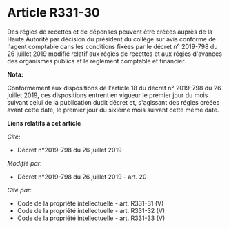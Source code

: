 # Article R331-30

Des régies de recettes et de dépenses peuvent être créées auprès de la Haute Autorité par décision du président du collège
sur avis conforme de l'agent comptable dans les conditions fixées par le décret n° 2019-798 du 26 juillet 2019 modifié
relatif aux régies de recettes et aux régies d'avances des organismes publics et le règlement comptable et financier.

**Nota:**

Conformément aux dispositions de l'article 18 du décret n° 2019-798 du 26 juillet 2019, ces dispositions entrent en vigueur
le premier jour du mois suivant celui de la publication dudit décret et, s'agissant des régies créées avant cette date, le
premier jour du sixième mois suivant cette même date.

**Liens relatifs à cet article**

_Cite_:

  - Décret n°2019-798 du 26 juillet 2019

_Modifié par_:

  - Décret n°2019-798 du 26 juillet 2019 - art. 20

_Cité par_:

  - Code de la propriété intellectuelle - art. R331-31 (V)
  - Code de la propriété intellectuelle - art. R331-32 (V)
  - Code de la propriété intellectuelle - art. R331-33 (V)
